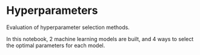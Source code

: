 # Hyperparameters
Evaluation of hyperparameter selection methods.

In this notebook, 2 machine learning models are built, and 4 ways to select the optimal parameters for each model.
